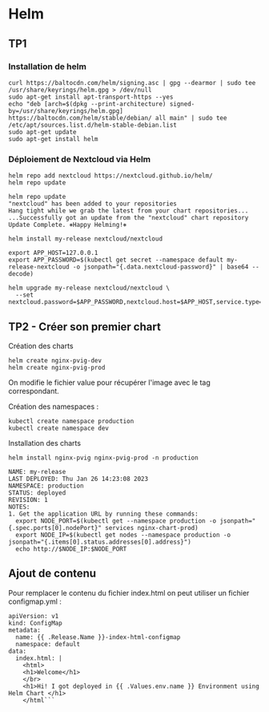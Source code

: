 # Helm

## TP1

### Installation de helm
```
curl https://baltocdn.com/helm/signing.asc | gpg --dearmor | sudo tee /usr/share/keyrings/helm.gpg > /dev/null
sudo apt-get install apt-transport-https --yes
echo "deb [arch=$(dpkg --print-architecture) signed-by=/usr/share/keyrings/helm.gpg] https://baltocdn.com/helm/stable/debian/ all main" | sudo tee /etc/apt/sources.list.d/helm-stable-debian.list
sudo apt-get update
sudo apt-get install helm
``` 

### Déploiement de Nextcloud via Helm

```
helm repo add nextcloud https://nextcloud.github.io/helm/
helm repo update
```

```
helm repo update
"nextcloud" has been added to your repositories
Hang tight while we grab the latest from your chart repositories...
...Successfully got an update from the "nextcloud" chart repository
Update Complete. ⎈Happy Helming!⎈
```` 

`helm install my-release nextcloud/nextcloud`

```
export APP_HOST=127.0.0.1
export APP_PASSWORD=$(kubectl get secret --namespace default my-release-nextcloud -o jsonpath="{.data.nextcloud-password}" | base64 --decode)

```

```
helm upgrade my-release nextcloud/nextcloud \
  --set nextcloud.password=$APP_PASSWORD,nextcloud.host=$APP_HOST,service.type=ClusterIP,mariadb.enabled=false,externalDatabase.user=nextcloud,externalDatabase.database=nextcloud,externalDatabase.host=YOUR_EXTERNAL_DATABASE_HOST
```

## TP2 - Créer son premier chart

Création des charts

```
helm create nginx-pvig-dev
helm create nginx-pvig-prod
```

On modifie le fichier value pour récupérer l'image avec le tag correspondant.

Création des namespaces :

```
kubectl create namespace production
kubectl create namespace dev
```

Installation des charts

`helm install nginx-pvig nginx-pvig-prod -n production`

```
NAME: my-release
LAST DEPLOYED: Thu Jan 26 14:23:08 2023
NAMESPACE: production
STATUS: deployed
REVISION: 1
NOTES:
1. Get the application URL by running these commands:
  export NODE_PORT=$(kubectl get --namespace production -o jsonpath="{.spec.ports[0].nodePort}" services nginx-chart-prod)
  export NODE_IP=$(kubectl get nodes --namespace production -o jsonpath="{.items[0].status.addresses[0].address}")
  echo http://$NODE_IP:$NODE_PORT
```

## Ajout de contenu

Pour remplacer le contenu du fichier index.html on peut utiliser un fichier configmap.yml :

```
apiVersion: v1
kind: ConfigMap
metadata:
  name: {{ .Release.Name }}-index-html-configmap
  namespace: default
data:
  index.html: |
    <html>
    <h1>Welcome</h1>
    </br>
    <h1>Hi! I got deployed in {{ .Values.env.name }} Environment using Helm Chart </h1>
    </html```
